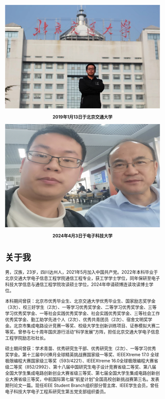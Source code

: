 ![2019年1月13日于北京交通大学](/img/about_BJTU.jpg)
<center><strong>2019年1月13日于北京交通大学</strong></center>

![2019年1月13日于北京交通大学](/img/about_zengyong.jpg)
<center><strong>2024年4月3日于电子科技大学</strong></center>

# 关于我
男，汉族，23岁，四川达州人，2021年5月加入中国共产党。2022年本科毕业于北京交通大学电子信息工程学院通信工程专业，获工学学士学位，同年保研至电子科技大学信息与通信工程学院攻读硕士学位，2024年申请硕博连读攻读博士学位。

本科期间曾获：北京市优秀毕业生、北京交通大学优秀毕业生、国家励志奖学金（3次）、校三好学生（2次）、一等学习优秀奖学金、二等学习优秀奖学金、三等学习优秀奖学金、一等社会实践优秀奖学金、社会实践优秀奖学金、三等社会工作优秀奖学金、勤工助学先进个人（2次）、优秀共青团员（2次）、宿舍文明奖学金。北京市集成电路设计竞赛一等奖、校级大学生创新训练项目、证券模拟大赛二等奖。曾参与七十周年国庆游行活动“科学发展”方阵，担任北京交通大学电子信息工程学院励志社社长。

硕士期间曾获：学术青苗、优秀研究生干部、优秀研究生（2次）、一等学习优秀奖学金。第十三届中兴捧月全球精英挑战赛国家级一等奖、IEEEXtreme 17.0 全球极限编程大赛国家级三等奖（593/4221）、IEEEXtreme 16.0全球极限编程大赛省级二等奖（852/2992）、第十八届中国研究生电子设计竞赛省级二等奖、第八届全国大学生集成电路创新创业大赛省级三等奖、第七届全国大学生集成电路创新创业大赛省级三等奖，中航国际第七届“航星计划”全国高校创新挑战赛第三名。发表期刊论文一篇。现任IEEE Student Branch组织部分管主席、IEEE学生会员，曾任电子科技大学电子工程系研究生第五党支部组织委员。
